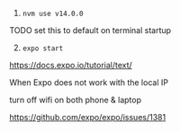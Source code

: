 
1. `nvm use v14.0.0`

TODO set this to default on terminal startup

2. `expo start`

https://docs.expo.io/tutorial/text/

When Expo does not work with the local IP

turn off wifi on both phone & laptop

https://github.com/expo/expo/issues/1381


